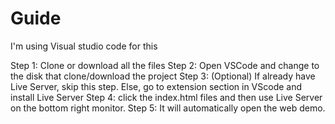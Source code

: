 # Guide
I'm using Visual studio code for this

Step 1: Clone or download all the files
Step 2: Open VSCode and change to the disk that clone/download the project
Step 3: (Optional) If already have Live Server, skip this step. Else, go to extension section in VScode and install Live Server
Step 4: click the index.html files and then use Live Server on the bottom right monitor. 
Step 5: It will automatically open the web demo.
